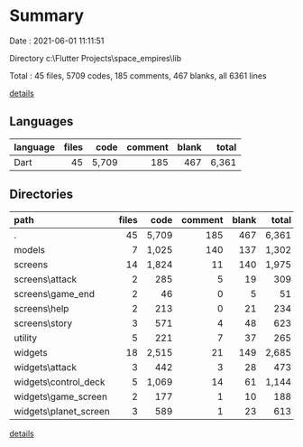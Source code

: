 # Summary

Date : 2021-06-01 11:11:51

Directory c:\Flutter Projects\space_empires\lib

Total : 45 files,  5709 codes, 185 comments, 467 blanks, all 6361 lines

[details](details.md)

## Languages
| language | files | code | comment | blank | total |
| :--- | ---: | ---: | ---: | ---: | ---: |
| Dart | 45 | 5,709 | 185 | 467 | 6,361 |

## Directories
| path | files | code | comment | blank | total |
| :--- | ---: | ---: | ---: | ---: | ---: |
| . | 45 | 5,709 | 185 | 467 | 6,361 |
| models | 7 | 1,025 | 140 | 137 | 1,302 |
| screens | 14 | 1,824 | 11 | 140 | 1,975 |
| screens\attack | 2 | 285 | 5 | 19 | 309 |
| screens\game_end | 2 | 46 | 0 | 5 | 51 |
| screens\help | 2 | 213 | 0 | 21 | 234 |
| screens\story | 3 | 571 | 4 | 48 | 623 |
| utility | 5 | 221 | 7 | 37 | 265 |
| widgets | 18 | 2,515 | 21 | 149 | 2,685 |
| widgets\attack | 3 | 442 | 3 | 28 | 473 |
| widgets\control_deck | 5 | 1,069 | 14 | 61 | 1,144 |
| widgets\game_screen | 2 | 177 | 1 | 10 | 188 |
| widgets\planet_screen | 3 | 589 | 1 | 23 | 613 |

[details](details.md)
